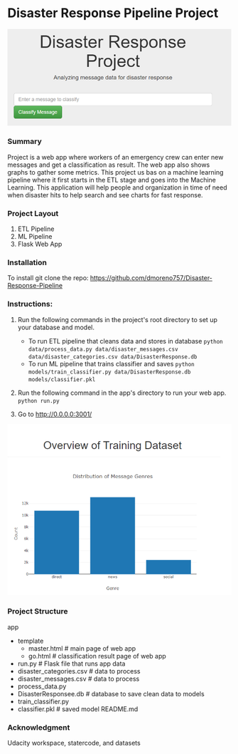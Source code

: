 # Disaster Response Pipeline Project

![](DRP1.PNG)

### Summary
Project is a web app where workers of an emergency crew can enter new messages and get a classification as result. The web app also shows graphs to gather some metrics. This project us bas on a machine learning pipeline where it first starts in the ETL stage and goes into the Machine Learning. This application will help people and organization in time of need when disaster hits to help search and see charts for fast response.


### Project Layout
1. ETL Pipeline
2. ML Pipeline
3. Flask Web App

### Installation
To install git clone the repo:
https://github.com/dmoreno757/Disaster-Response-Pipeline

### Instructions:
1. Run the following commands in the project's root directory to set up your database and model.

    - To run ETL pipeline that cleans data and stores in database
        `python data/process_data.py data/disaster_messages.csv data/disaster_categories.csv data/DisasterResponse.db`
    - To run ML pipeline that trains classifier and saves
        `python models/train_classifier.py data/DisasterResponse.db models/classifier.pkl`

2. Run the following command in the app's directory to run your web app.
    `python run.py`

3. Go to http://0.0.0.0:3001/

![](drp2.PNG)

### Project Structure
app
 - template
   - master.html # main page of web app
   - go.html # classification result page of web app
- run.py # Flask file that runs app
data
- disaster_categories.csv # data to process
- disaster_messages.csv # data to process
- process_data.py
- DisasterResponsee.db # database to save clean data to
models
- train_classifier.py
- classifier.pkl # saved model
README.md

### Acknowledgment
Udacity workspace, statercode, and datasets
